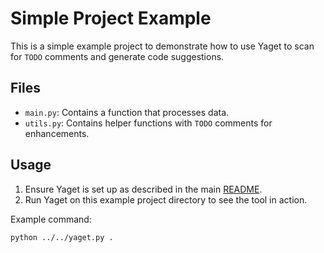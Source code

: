 # Simple Project Example

This is a simple example project to demonstrate how to use Yaget to scan for `TODO` comments and generate code suggestions.

## Files

- `main.py`: Contains a function that processes data.
- `utils.py`: Contains helper functions with `TODO` comments for enhancements.

## Usage

1. Ensure Yaget is set up as described in the main [README](../../README.md).
2. Run Yaget on this example project directory to see the tool in action.

Example command:
```bash
python ../../yaget.py .

